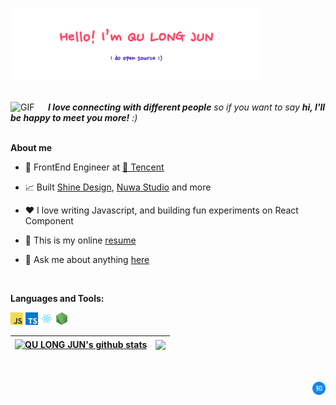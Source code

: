 <a href="https://anuraghazra.github.io"><img width="80%" src="./assets/logo.png" /></a>

<br />
<img align="left" alt="GIF" src="https://media.giphy.com/media/LnQjpWaON8nhr21vNW/giphy.gif" width="60" title="Say HI"> <em><b>I love connecting with different people</b> so if you want to say <b>hi, I'll be happy to meet you more!</b> :)</em>
<br />
<br />

**About me**

- 💼 FrontEnd Engineer at [🐧 Tencent](https://www.tencent.com)

- 📈 Built [Shine Design](https://shine.design), [Nuwa Studio](https://studio.nuwa.design) and more

- ❤️ I love writing Javascript, and building fun experiments on React Component

- 📝 This is my online [resume](https://qulongjun.com)

- 💬 Ask me about anything [here](https://github.com/qulongjun/qulongjun/issues)


<br />

**Languages and Tools:**  

<code><img height="20" src="https://raw.githubusercontent.com/github/explore/80688e429a7d4ef2fca1e82350fe8e3517d3494d/topics/javascript/javascript.png"></code>
<code><img height="20" src="https://raw.githubusercontent.com/github/explore/80688e429a7d4ef2fca1e82350fe8e3517d3494d/topics/typescript/typescript.png"></code>
<code><img height="20" src="https://raw.githubusercontent.com/github/explore/80688e429a7d4ef2fca1e82350fe8e3517d3494d/topics/react/react.png"></code>
<code><img height="20" src="https://raw.githubusercontent.com/github/explore/80688e429a7d4ef2fca1e82350fe8e3517d3494d/topics/nodejs/nodejs.png"></code>    


| <a href="https://github.com/qulongjun"><img align="center" src="https://github-readme-stats.vercel.app/api?username=qulongjun&show_icons=true&include_all_commits=true&theme=buefy&hide_border=true" alt="QU LONG JUN's github stats" /></a> | <a href="https://github.com/qulongjun"><img align="center" src="https://github-readme-stats.vercel.app/api/top-langs/?username=qulongjun&layout=compact&theme=buefy&hide_border=true" /></a> |
| ------------- | ------------- |

<br />

<br />

<a href="https://www.zhihu.com/people/qu-long-jun">
  <img align="right" alt="QU LONG JUN | Zhihu" width="21px" src="./assets/zhihu.svg" />
</a>
